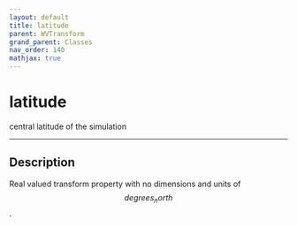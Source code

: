 ```yaml
---
layout: default
title: latitude
parent: WVTransform
grand_parent: Classes
nav_order: 140
mathjax: true
---
```


#  latitude

central latitude of the simulation


---

## Description
Real valued transform property with no dimensions and units of $$degrees_north$$.

